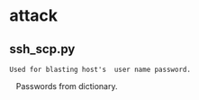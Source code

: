 # attack

## ssh_scp.py
    Used for blasting host's  user name password.
    Passwords from dictionary.
